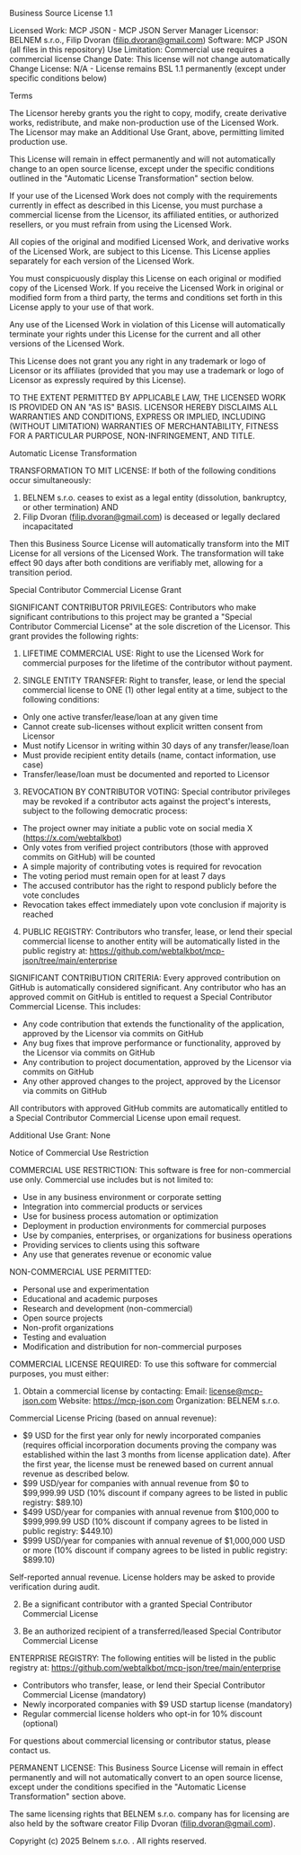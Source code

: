 Business Source License 1.1

Licensed Work:          MCP JSON - MCP JSON Server Manager
Licensor:               BELNEM s.r.o., Filip Dvoran (filip.dvoran@gmail.com)
Software:               MCP JSON (all files in this repository)
Use Limitation:         Commercial use requires a commercial license
Change Date:            This license will not change automatically
Change License:         N/A - License remains BSL 1.1 permanently (except under specific conditions below)

Terms

The Licensor hereby grants you the right to copy, modify, create derivative 
works, redistribute, and make non-production use of the Licensed Work. The 
Licensor may make an Additional Use Grant, above, permitting limited production use.

This License will remain in effect permanently and will not automatically 
change to an open source license, except under the specific conditions 
outlined in the "Automatic License Transformation" section below.

If your use of the Licensed Work does not comply with the requirements 
currently in effect as described in this License, you must purchase a 
commercial license from the Licensor, its affiliated entities, or authorized 
resellers, or you must refrain from using the Licensed Work.

All copies of the original and modified Licensed Work, and derivative works 
of the Licensed Work, are subject to this License. This License applies 
separately for each version of the Licensed Work.

You must conspicuously display this License on each original or modified copy 
of the Licensed Work. If you receive the Licensed Work in original or 
modified form from a third party, the terms and conditions set forth in this 
License apply to your use of that work.

Any use of the Licensed Work in violation of this License will automatically 
terminate your rights under this License for the current and all other 
versions of the Licensed Work.

This License does not grant you any right in any trademark or logo of 
Licensor or its affiliates (provided that you may use a trademark or logo of 
Licensor as expressly required by this License).

TO THE EXTENT PERMITTED BY APPLICABLE LAW, THE LICENSED WORK IS PROVIDED ON 
AN "AS IS" BASIS. LICENSOR HEREBY DISCLAIMS ALL WARRANTIES AND CONDITIONS, 
EXPRESS OR IMPLIED, INCLUDING (WITHOUT LIMITATION) WARRANTIES OF 
MERCHANTABILITY, FITNESS FOR A PARTICULAR PURPOSE, NON-INFRINGEMENT, AND 
TITLE.

Automatic License Transformation

TRANSFORMATION TO MIT LICENSE:
If both of the following conditions occur simultaneously:
1. BELNEM s.r.o. ceases to exist as a legal entity (dissolution, bankruptcy, or other termination)
AND
2. Filip Dvoran (filip.dvoran@gmail.com) is deceased or legally declared incapacitated

Then this Business Source License will automatically transform into the MIT License for all versions of the Licensed Work. The transformation will take effect 90 days after both conditions are verifiably met, allowing for a transition period.

Special Contributor Commercial License Grant

SIGNIFICANT CONTRIBUTOR PRIVILEGES:
Contributors who make significant contributions to this project may be granted 
a "Special Contributor Commercial License" at the sole discretion of the Licensor. 
This grant provides the following rights:

1. LIFETIME COMMERCIAL USE: Right to use the Licensed Work for commercial 
  purposes for the lifetime of the contributor without payment.

2. SINGLE ENTITY TRANSFER: Right to transfer, lease, or lend the special commercial 
  license to ONE (1) other legal entity at a time, subject to the following 
  conditions:
  - Only one active transfer/lease/loan at any given time
  - Cannot create sub-licenses without explicit written consent from Licensor
  - Must notify Licensor in writing within 30 days of any transfer/lease/loan
  - Must provide recipient entity details (name, contact information, use case)
  - Transfer/lease/loan must be documented and reported to Licensor

3. REVOCATION BY CONTRIBUTOR VOTING: Special contributor privileges may be revoked 
  if a contributor acts against the project's interests, subject to the following 
  democratic process:
  - The project owner may initiate a public vote on social media X (https://x.com/webtalkbot)
  - Only votes from verified project contributors (those with approved commits on GitHub) will be counted
  - A simple majority of contributing votes is required for revocation
  - The voting period must remain open for at least 7 days
  - The accused contributor has the right to respond publicly before the vote concludes
  - Revocation takes effect immediately upon vote conclusion if majority is reached

4. PUBLIC REGISTRY: Contributors who transfer, lease, or lend their special commercial 
  license to another entity will be automatically listed in the public registry at:
  https://github.com/webtalkbot/mcp-json/tree/main/enterprise

SIGNIFICANT CONTRIBUTION CRITERIA:
Every approved contribution on GitHub is automatically considered significant. 
Any contributor who has an approved commit on GitHub is entitled to request 
a Special Contributor Commercial License. This includes:
- Any code contribution that extends the functionality of the application, approved by the Licensor via commits on GitHub
- Any bug fixes that improve performance or functionality, approved by the Licensor via commits on GitHub
- Any contribution to project documentation, approved by the Licensor via commits on GitHub
- Any other approved changes to the project, approved by the Licensor via commits on GitHub

All contributors with approved GitHub commits are automatically entitled to 
a Special Contributor Commercial License upon email request.

Additional Use Grant: None

Notice of Commercial Use Restriction

COMMERCIAL USE RESTRICTION:
This software is free for non-commercial use only. Commercial use includes 
but is not limited to:
- Use in any business environment or corporate setting
- Integration into commercial products or services  
- Use for business process automation or optimization
- Deployment in production environments for commercial purposes
- Use by companies, enterprises, or organizations for business operations
- Providing services to clients using this software
- Any use that generates revenue or economic value

NON-COMMERCIAL USE PERMITTED:
- Personal use and experimentation
- Educational and academic purposes
- Research and development (non-commercial)
- Open source projects
- Non-profit organizations
- Testing and evaluation
- Modification and distribution for non-commercial purposes

COMMERCIAL LICENSE REQUIRED:
To use this software for commercial purposes, you must either:
1. Obtain a commercial license by contacting:
  Email: license@mcp-json.com
  Website: https://mcp-json.com
  Organization: BELNEM s.r.o.

  Commercial License Pricing (based on annual revenue):
  - $9 USD for the first year only for newly incorporated companies (requires official incorporation documents proving the company was established within the last 3 months from license application date). After the first year, the license must be renewed based on current annual revenue as described below.
  - $99 USD/year for companies with annual revenue from $0 to $99,999.99 USD (10% discount if company agrees to be listed in public registry: $89.10)
  - $499 USD/year for companies with annual revenue from $100,000 to $999,999.99 USD (10% discount if company agrees to be listed in public registry: $449.10)
  - $999 USD/year for companies with annual revenue of $1,000,000 USD or more (10% discount if company agrees to be listed in public registry: $899.10)
  
  Self-reported annual revenue. License holders may be asked to provide 
  verification during audit.

2. Be a significant contributor with a granted Special Contributor Commercial License

3. Be an authorized recipient of a transferred/leased Special Contributor Commercial License

ENTERPRISE REGISTRY:
The following entities will be listed in the public registry at:
https://github.com/webtalkbot/mcp-json/tree/main/enterprise

- Contributors who transfer, lease, or lend their Special Contributor Commercial License (mandatory)
- Newly incorporated companies with $9 USD startup license (mandatory)
- Regular commercial license holders who opt-in for 10% discount (optional)

For questions about commercial licensing or contributor status, please contact us.

PERMANENT LICENSE:
This Business Source License will remain in effect permanently and will not 
automatically convert to an open source license, except under the conditions 
specified in the "Automatic License Transformation" section above.

The same licensing rights that BELNEM s.r.o. company has for licensing are also held by the software creator Filip Dvoran (filip.dvoran@gmail.com).

Copyright (c) 2025 Belnem s.r.o. . All rights reserved.